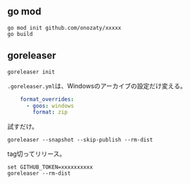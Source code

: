 ## go mod

```
go mod init github.com/onozaty/xxxxx
go build
```

## goreleaser

```
goreleaser init
```

`.goreleaser.yml`は、Windowsのアーカイブの設定だけ変える。

```yaml
    format_overrides:
      - goos: windows
        format: zip
```

試すだけ。

```
goreleaser --snapshot --skip-publish --rm-dist
```

tag切ってリリース。

```
set GITHUB_TOKEN=xxxxxxxxxx
goreleaser --rm-dist
```

